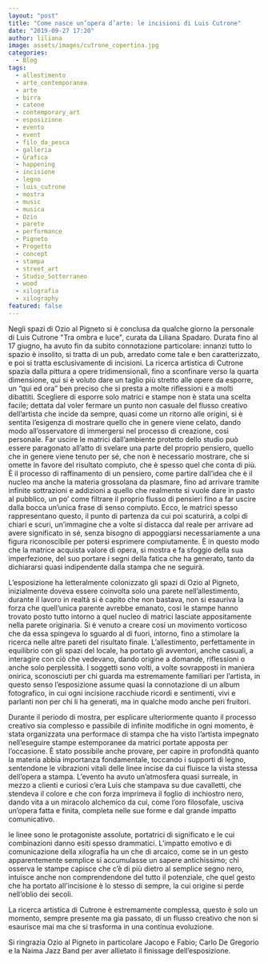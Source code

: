 ```yaml
---
layout: "post"
title: "Come nasce un’opera d’arte: le incisioni di Luis Cutrone"
date: "2019-09-27 17:20"
author: liliana
image: assets/images/cutrone_copertina.jpg
categories:
  - Blog
tags:
  - allestimento
  - arte_contemporanea
  - arte
  - birra
  - catene
  - contemporary_art
  - esposizione
  - evento
  - event
  - filo_da_pesca
  - galleria
  - Grafica
  - happening
  - incisione
  - legno
  - luis_cutrone
  - mostra
  - music
  - musica
  - Ozio
  - parete
  - performance
  - Pigneto
  - Progetto
  - concept
  - stampa
  - street_art
  - Studio_Sotterraneo
  - wood
  - xilografia
  - xilography
featured: false
---
```

Negli spazi di Ozio al Pigneto si è conclusa da qualche giorno la personale di Luis Cutrone "Tra ombra e luce", curata da Liliana Spadaro. Durata fino  al 17 giugno, ha avuto fin da subito connotazione particolare: innanzi tutto lo spazio è insolito, si tratta di un pub, arredato come tale e ben caratterizzato, e poi si tratta esclusivamente di incisioni. La ricerca artistica di Cutrone spazia dalla pittura a opere tridimensionali, fino a sconfinare verso la quarta dimensione, qui si è voluto dare un taglio più stretto alle opere da esporre, un “qui ed ora” ben preciso che si presta a molte riflessioni e a molti dibattiti. Scegliere di esporre solo matrici e stampe non è stata una scelta facile; dettata dal voler fermare un punto non casuale del flusso creativo dell’artista che incide da sempre, quasi come un ritorno alle origini, si è sentita l’esigenza di mostrare quello che in genere viene celato, dando modo all’osservatore di immergersi nel processo di creazione, così personale. Far uscire le matrici dall’ambiente protetto dello studio può essere paragonato all’atto di svelare una parte del proprio pensiero, quello che in genere viene tenuto per sé, che non è necessario mostrare, che si omette in favore del risultato compiuto, che è spesso quel che conta di più. È il processo di raffinamento di un pensiero, come partire dall’idea che è il nucleo ma anche la materia grossolana da plasmare, fino ad arrivare tramite infinite sottrazioni e addizioni a quello che realmente si vuole dare in pasto al pubblico, un po’ come filtrare il proprio flusso di pensieri fino a far uscire dalla bocca un’unica frase di senso compiuto. Ecco, le matrici spesso rappresentano questo, il punto di partenza da cui poi scaturirà, a colpi di chiari e scuri, un’immagine che a volte si distacca dal reale per arrivare ad avere significato in sé, senza bisogno di appoggiarsi necessariamente a una figura riconoscibile per potersi esprimere compiutamente. È in questo modo che la matrice acquista valore di opera, si mostra e fa sfoggio della sua imperfezione, del suo portare i segni della fatica che ha generato, tanto da dichiararsi quasi indipendente dalla stampa che ne seguirà.

L’esposizione ha letteralmente colonizzato gli spazi di Ozio al Pigneto, inizialmente doveva essere coinvolta solo una parete nell’allestimento, durante il lavoro in realtà si è capito che non bastava, non si esauriva la forza che quell’unica parente avrebbe emanato, cosi le stampe hanno trovato posto tutto intorno a quel nucleo di matrici lasciate appositamente nella parete originaria. Si è venuto a creare cosi un movimento vorticoso che da essa spingeva lo sguardo al di fuori, intorno, fino a stimolare la ricerca nelle altre pareti del risultato finale. L’allestimento, perfettamente in equilibrio con gli spazi del locale, ha portato gli avventori, anche casuali, a interagire con ciò che vedevano, dando origine a domande, riflessioni o anche solo perplessità. I soggetti sono volti, a volte sovrapposti in maniera onirica, sconosciuti per chi guarda ma estremamente familiari per l’artista, in questo senso l’esposizione assume quasi la connotazione di un album fotografico, in cui ogni incisione racchiude ricordi e sentimenti, vivi e parlanti non per chi li ha generati, ma in qualche modo anche peri fruitori.

Durante il periodo di mostra, per esplicare ulteriormente quanto il processo creativo sia complesso e passibile di infinite modifiche in ogni momento, è stata organizzata una performace di stampa che ha visto l’artista impegnato nell’eseguire stampe estemporanee da matrici portate apposta per l’occasione. È stato possibile anche provare, per capire in profondità quanto la materia abbia importanza fondamentale, toccando i supporti di legno, sentendone le vibrazioni vitali delle linee incise da cui fluisce la vista stessa dell’opera a stampa. L’evento ha avuto un’atmosfera quasi surreale, in mezzo a clienti e curiosi c’era Luis che stampava su due cavalletti, che stendeva il colore e che con forza imprimeva il foglio di inchiostro nero, dando vita a un miracolo alchemico da cui, come l’oro filosofale, usciva un’opera fatta e finita, completa nelle sue forme e dal grande impatto comunicativo.

le linee sono le protagoniste assolute, portatrici di significato e le cui combinazioni danno esiti spesso drammatici. L’impatto emotivo e di comunicazione della xilografia ha un che di arcaico, come se in un gesto apparentemente semplice si accumulasse un sapere antichissimo; chi osserva le stampe capisce che c’è di più dietro al semplice segno nero, intuisce anche non comprendendone del tutto il potenziale, che quel gesto che ha portato all’incisione è lo stesso di sempre, la cui origine si perde nell’oblio dei secoli.

La ricerca artistica di Cutrone è estremamente complessa, questo è solo un momento, sempre presente ma gia passato, di un flusso creativo che non si esaurisce mai ma che si trasforma in una continua evoluzione.



Si ringrazia Ozio al Pigneto in particolare Jacopo e Fabio; Carlo De Gregorio e la Naima Jazz Band per aver allietato il finissage dell’esposizione.
